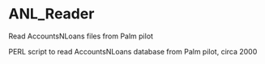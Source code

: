 # ANL_Reader
Read AccountsNLoans files from Palm pilot

PERL script to read AccountsNLoans database from Palm pilot, circa 2000
